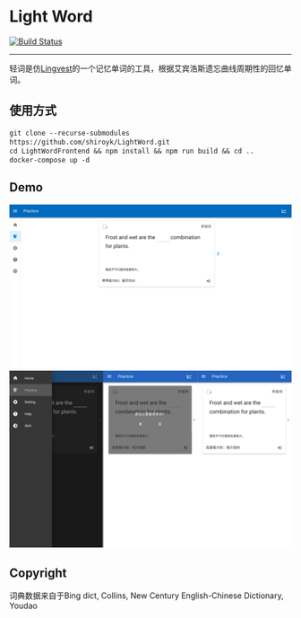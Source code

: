 # Light Word

[![Build Status](https://travis-ci.com/shiroyk/LightWord.svg?branch=master)](https://travis-ci.com/shiroyk/LightWord)
***
轻词是仿[Lingvest](https://lingvist.com/)的一个记忆单词的工具，根据艾宾浩斯遗忘曲线周期性的回忆单词。

## 使用方式

```
git clone --recurse-submodules https://github.com/shiroyk/LightWord.git
cd LightWordFrontend && npm install && npm run build && cd ..
docker-compose up -d
```

## Demo
![](demo/demo1.png)
![](demo/demo2.png)

## Copyright
词典数据来自于Bing dict, Collins, New Century English-Chinese Dictionary, Youdao